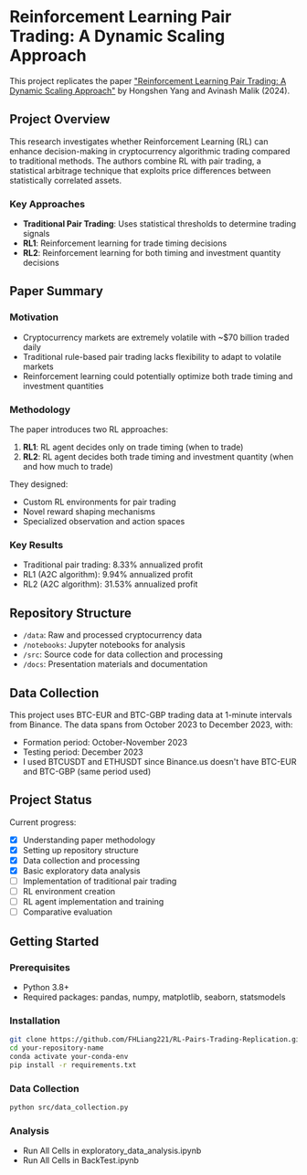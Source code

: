 # Reinforcement Learning Pair Trading: A Dynamic Scaling Approach

This project replicates the paper ["Reinforcement Learning Pair Trading: A Dynamic Scaling Approach"](https://doi.org/10.3390/jrfm17120555) by Hongshen Yang and Avinash Malik (2024).

## Project Overview

This research investigates whether Reinforcement Learning (RL) can enhance decision-making in cryptocurrency algorithmic trading compared to traditional methods. The authors combine RL with pair trading, a statistical arbitrage technique that exploits price differences between statistically correlated assets.

### Key Approaches

- **Traditional Pair Trading**: Uses statistical thresholds to determine trading signals
- **RL1**: Reinforcement learning for trade timing decisions
- **RL2**: Reinforcement learning for both timing and investment quantity decisions

## Paper Summary

### Motivation
- Cryptocurrency markets are extremely volatile with ~$70 billion traded daily
- Traditional rule-based pair trading lacks flexibility to adapt to volatile markets
- Reinforcement learning could potentially optimize both trade timing and investment quantities

### Methodology
The paper introduces two RL approaches:
1. **RL1**: RL agent decides only on trade timing (when to trade)
2. **RL2**: RL agent decides both trade timing and investment quantity (when and how much to trade)

They designed:
- Custom RL environments for pair trading
- Novel reward shaping mechanisms 
- Specialized observation and action spaces

### Key Results
- Traditional pair trading: 8.33% annualized profit
- RL1 (A2C algorithm): 9.94% annualized profit
- RL2 (A2C algorithm): 31.53% annualized profit

## Repository Structure

- `/data`: Raw and processed cryptocurrency data
- `/notebooks`: Jupyter notebooks for analysis
- `/src`: Source code for data collection and processing
- `/docs`: Presentation materials and documentation

## Data Collection

This project uses BTC-EUR and BTC-GBP trading data at 1-minute intervals from Binance. The data spans from October 2023 to December 2023, with:
- Formation period: October-November 2023
- Testing period: December 2023
- I used BTCUSDT and ETHUSDT since Binance.us doesn't have BTC-EUR and BTC-GBP (same period used)

## Project Status

Current progress:
- [x] Understanding paper methodology
- [x] Setting up repository structure
- [x] Data collection and processing
- [x] Basic exploratory data analysis
- [ ] Implementation of traditional pair trading
- [ ] RL environment creation
- [ ] RL agent implementation and training
- [ ] Comparative evaluation

## Getting Started

### Prerequisites
- Python 3.8+
- Required packages: pandas, numpy, matplotlib, seaborn, statsmodels

### Installation
```bash
git clone https://github.com/FHLiang221/RL-Pairs-Trading-Replication.git
cd your-repository-name
conda activate your-conda-env
pip install -r requirements.txt
```

### Data Collection
```bash
python src/data_collection.py
```

### Analysis
- Run All Cells in exploratory_data_analysis.ipynb
- Run All Cells in BackTest.ipynb
